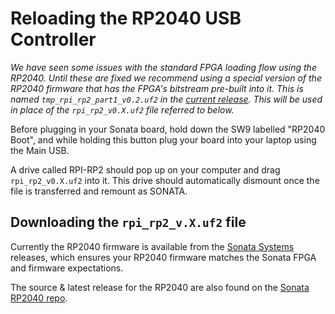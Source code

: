 # Reloading the RP2040 USB Controller

*We have seen some issues with the standard FPGA loading flow using the RP2040.
Until these are fixed we recommend using a special version of the RP2040 firmware that has the FPGA's bitstream pre-built into it.
This is named `tmp_rpi_rp2_part1_v0.2.uf2` in the [current release](https://github.com/lowRISC/sonata-system/releases/tag/v0.2).
This will be used in place of the `rpi_rp2_v0.X.uf2` file referred to below.*

Before plugging in your Sonata board, hold down the SW9 labelled "RP2040 Boot", and while holding this button plug your board into your laptop using the Main USB.

A drive called RPI-RP2 should pop up on your computer and drag `rpi_rp2_v0.X.uf2` into it.
This drive should automatically dismount once the file is transferred and remount as SONATA.

## Downloading the `rpi_rp2_v.X.uf2` file

Currently the RP2040 firmware is available from the [Sonata Systems](https://github.com/lowRISC/sonata-system/releases) releases, which ensures your RP2040 firmware matches the Sonata FPGA and firmware expectations.

The source & latest release for the RP2040 are also found on the [Sonata RP2040 repo](https://github.com/newaetech/sonata-rp2040/releases).
